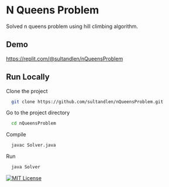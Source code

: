 
# N Queens Problem

Solved n queens problem using hill climbing algorithm.

## Demo

https://replit.com/@sultandlen/nQueensProblem


## Run Locally

Clone the project

```bash
  git clone https://github.com/sultandlen/nQueensProblem.git
```

Go to the project directory

```bash
  cd nQueensProblem
```

Compile

```bash
  javac Solver.java
```

Run

```bash
  java Solver
```


[![MIT License](https://img.shields.io/badge/License-MIT-green.svg)](https://choosealicense.com/licenses/mit/)

